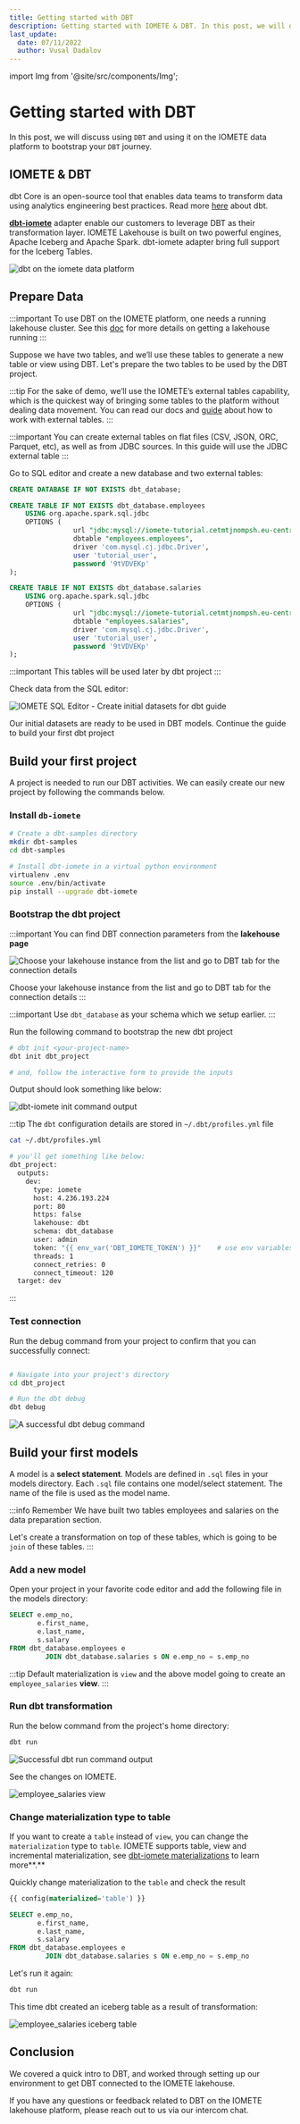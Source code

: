 ```yaml
---
title: Getting started with DBT
description: Getting started with IOMETE & DBT. In this post, we will discuss using `DBT` and using it on the IOMETE data platform to bootstrap your `DBT` journey.
last_update:
  date: 07/11/2022
  author: Vusal Dadalov
---
```


import Img from '@site/src/components/Img';

# Getting started with DBT

In this post, we will discuss using `DBT` and using it on the IOMETE data platform to bootstrap your `DBT` journey.

## IOMETE & DBT

dbt Core is an open-source tool that enables data teams to transform data using analytics engineering best practices. Read more [here](https://docs.getdbt.com/docs/introduction) about dbt.

**[dbt-iomete](https://docs.getdbt.com/reference/warehouse-setups/iomete-setup)** adapter enable our customers to leverage DBT as their transformation layer. IOMETE Lakehouse is built on two powerful engines, Apache Iceberg and Apache Spark. dbt-iomete adapter bring full support for the Iceberg Tables.

![dbt on the iomete data platform](https://uploads-ssl.webflow.com/62e59e059afb7e3948870885/62e80b69e03720a02a0b5719_dbt-in-iomete-platform.png)

## Prepare Data

:::important
To use DBT on the IOMETE platform, one needs a running lakehouse cluster. See this [doc](/user-guide/virtual-lakehouses) for more details on getting a lakehouse running
:::

Suppose we have two tables, and we’ll use these tables to generate a new table or view using DBT. Let's prepare the two tables to be used by the DBT project.

:::tip
For the sake of demo, we’ll use the IOMETE’s external tables capability, which is the quickest way of bringing some tables to the platform without dealing data movement. You can read our docs and [guide](/tutorials/sync-data-from-jdbc-sources) about how to work with external tables.
:::

:::important
You can create external tables on flat files (CSV, JSON, ORC, Parquet, etc), as well as from JDBC sources. In this guide will use the JDBC external table
:::

Go to SQL editor and create a new database and two external tables:

```sql
CREATE DATABASE IF NOT EXISTS dbt_database;

CREATE TABLE IF NOT EXISTS dbt_database.employees
    USING org.apache.spark.sql.jdbc
    OPTIONS (
                url "jdbc:mysql://iomete-tutorial.cetmtjnompsh.eu-central-1.rds.amazonaws.com:3306/employees",
                dbtable "employees.employees",
                driver 'com.mysql.cj.jdbc.Driver',
                user 'tutorial_user',
                password '9tVDVEKp'
);

CREATE TABLE IF NOT EXISTS dbt_database.salaries
    USING org.apache.spark.sql.jdbc
    OPTIONS (
                url "jdbc:mysql://iomete-tutorial.cetmtjnompsh.eu-central-1.rds.amazonaws.com:3306/employees",
                dbtable "employees.salaries",
                driver 'com.mysql.cj.jdbc.Driver',
                user 'tutorial_user',
                password '9tVDVEKp'
);
```

:::important
This tables will be used later by dbt project
:::

Check data from the SQL editor:

<Img src="/img/guides/dbt/dbt_data_preparation_sql_editor.png" 
  alt="IOMETE SQL Editor - Create initial datasets for dbt guide" 
  caption="IOMETE SQL Editor - Create initial datasets for dbt guide"/>

Our initial datasets are ready to be used in DBT models. Continue the guide to build your first dbt project

## Build your first project

A project is needed to run our DBT activities. We can easily create our new project by following the commands below.

### Install `db-iomete`

```bash
# Create a dbt-samples directory
mkdir dbt-samples
cd dbt-samples

# Install dbt-iomete in a virtual python environment
virtualenv .env
source .env/bin/activate
pip install --upgrade dbt-iomete
```

### Bootstrap the dbt project

:::important
You can find DBT connection parameters from the **lakehouse page**

<Img src="/img/guides/dbt/dbt_connection_details_tab.jpg" 
  alt="Choose your lakehouse instance from the list and go to DBT tab for the connection details"/>

Choose your lakehouse instance from the list and go to DBT tab for the connection details
:::

:::important
Use `dbt_database` as your schema which we setup earlier.
:::

Run the following command to bootstrap the new dbt project

```bash
# dbt init <your-project-name>
dbt init dbt_project

# and, follow the interactive form to provide the inputs
```

Output should look something like below:

<Img src="/img/guides/dbt/dbt_init_output.png"
  alt="dbt-iomete init command output"
  caption="dbt init command output"/>

:::tip
The `dbt` configuration details are stored in `~/.dbt/profiles.yml` file

```bash
cat ~/.dbt/profiles.yml

# you'll get something like below:
dbt_project:
  outputs:
    dev:
      type: iomete
      host: 4.236.193.224
      port: 80
      https: false
      lakehouse: dbt
      schema: dbt_database
      user: admin
      token: "{{ env_var('DBT_IOMETE_TOKEN') }}"    # use env variables for sensitive information
      threads: 1
      connect_retries: 0
      connect_timeout: 120
  target: dev
```

:::

### Test connection

Run the debug command from your project to confirm that you can successfully connect:

```bash

# Navigate into your project's directory
cd dbt_project

# Run the dbt debug
dbt debug
```

<Img src="/img/guides/dbt/dbt_debug_output.png"
  alt="A successful dbt debug command"
  caption="A successful dbt debug command"/>

## Build your first models

A model is a **select statement**. Models are defined in `.sql` files in your models directory. Each `.sql` file contains one model/select statement. The name of the file is used as the model name.

:::info Remember
We have built two tables employees and salaries on the data preparation section.

Let's create a transformation on top of these tables, which is going to be `join` of these tables.
:::

### Add a new model

Open your project in your favorite code editor and add the following file in the models directory:

```sql title="dbt_project/models/employee_salaries.sql"
SELECT e.emp_no,
       e.first_name,
       e.last_name,
       s.salary
FROM dbt_database.employees e
         JOIN dbt_database.salaries s ON e.emp_no = s.emp_no
```

:::tip
Default materialization is `view` and the above model going to create an `employee_salaries` **view**.
:::

### Run dbt transformation

Run the below command from the project's home directory:

```bash
dbt run
```

<Img src="/img/guides/dbt/dbt_run_output.png"
alt="Successful dbt run command output"
caption="Successful dbt run command output"/>

See the changes on IOMETE.

<Img src="/img/guides/dbt/dbt_transformation_result_as_view.png"
alt="employee_salaries view"
caption="employee_salaries view"/>

### Change materialization type to table

If you want to create a `table` instead of `view`, you can change the `materialization` type to `table`. IOMETE supports table, view and incremental materialization, see [dbt-iomete materializations](./dbt-materializations) to learn more**.**

Quickly change materialization to the `table` and check the result

```sql title="dbt_project/models/employee_salaries.sql"
{{ config(materialized='table') }}

SELECT e.emp_no,
       e.first_name,
       e.last_name,
       s.salary
FROM dbt_database.employees e
         JOIN dbt_database.salaries s ON e.emp_no = s.emp_no
```

Let's run it again:

```bash
dbt run
```

This time dbt created an iceberg table as a result of transformation:

<Img src="/img/guides/dbt/dbt_transformation_result_as_iceberg_table.png"
  alt="employee_salaries iceberg table"
  caption="employee_salaries iceberg table"/>

## Conclusion

We covered a quick intro to DBT, and worked through setting up our environment to get DBT connected to the IOMETE lakehouse.

If you have any questions or feedback related to DBT on the IOMETE lakehouse platform, please reach out to us via our intercom chat.
